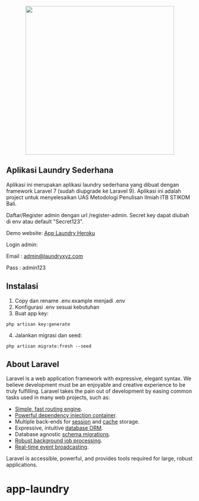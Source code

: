 <p align="center"><img src="https://laravel.com/img/logotype.min.svg" width="400"></p>

## Aplikasi Laundry Sederhana

Aplikasi ini merupakan aplikasi laundry sederhana yang dibuat dengan framework Laravel 7 (sudah diupgrade ke Laravel 9). Aplikasi ini adalah project untuk menyelesaikan UAS Metodologi Penulisan Ilmiah ITB STIKOM Bali.

Daftar/Register admin dengan url /register-admin. Secret key dapat diubah di env atau default "Secret123".

Demo website: [App Laundry Heroku](http://mpi-applaundry.herokuapp.com)

Login admin:

Email : admin@laundryxyz.com

Pass : admin123

## Instalasi

1. Copy dan rename .env.example menjadi .env
2. Konfigurasi .env sesuai kebutuhan
3. Buat app key:

```
php artisan key:generate
```

4. Jalankan migrasi dan seed:

```
php artisan migrate:fresh --seed
```

## About Laravel

Laravel is a web application framework with expressive, elegant syntax. We believe development must be an enjoyable and creative experience to be truly fulfilling. Laravel takes the pain out of development by easing common tasks used in many web projects, such as:

-   [Simple, fast routing engine](https://laravel.com/docs/routing).
-   [Powerful dependency injection container](https://laravel.com/docs/container).
-   Multiple back-ends for [session](https://laravel.com/docs/session) and [cache](https://laravel.com/docs/cache) storage.
-   Expressive, intuitive [database ORM](https://laravel.com/docs/eloquent).
-   Database agnostic [schema migrations](https://laravel.com/docs/migrations).
-   [Robust background job processing](https://laravel.com/docs/queues).
-   [Real-time event broadcasting](https://laravel.com/docs/broadcasting).

Laravel is accessible, powerful, and provides tools required for large, robust applications.
# app-laundry
